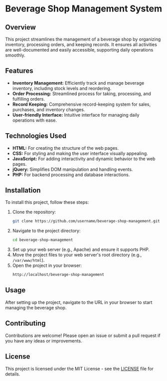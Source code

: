 # Beverage Shop Management System

## Overview
This project streamlines the management of a beverage shop by organizing inventory, processing orders, and keeping records. It ensures all activities are well-documented and easily accessible, supporting daily operations smoothly.

## Features
- **Inventory Management:** Efficiently track and manage beverage inventory, including stock levels and reordering.
- **Order Processing:** Streamlined process for taking, processing, and fulfilling orders.
- **Record Keeping:** Comprehensive record-keeping system for sales, purchases, and inventory changes.
- **User-friendly Interface:** Intuitive interface for managing daily operations with ease.

## Technologies Used
- **HTML:** For creating the structure of the web pages.
- **CSS:** For styling and making the user interface visually appealing.
- **JavaScript:** For adding interactivity and dynamic behavior to the web pages.
- **jQuery:** Simplifies DOM manipulation and handling events.
- **PHP:** For backend processing and database interactions.

## Installation
To install this project, follow these steps:

1. Clone the repository:
    ```bash
    git clone https://github.com/username/beverage-shop-management.git
    ```
2. Navigate to the project directory:
    ```bash
    cd beverage-shop-management
    ```
3. Set up your web server (e.g., Apache) and ensure it supports PHP.
4. Move the project files to your web server's root directory (e.g., `/var/www/html`).
5. Open the project in your browser:
    ```bash
    http://localhost/beverage-shop-management
    ```

## Usage
After setting up the project, navigate to the URL in your browser to start managing the beverage shop.

## Contributing
Contributions are welcome! Please open an issue or submit a pull request if you have any ideas or improvements.

## License
This project is licensed under the MIT License - see the [LICENSE](LICENSE) file for details.
